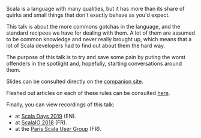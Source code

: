 Scala is a language with many qualities, but it has more than its share of quirks and small things that don't exactly behave as you'd expect.

This talk is about the more commons gotchas in the language, and the standard recipees we have for dealing with them. A lot of them are
assumed to be common knowledge and never really brought up, which means that a lot of Scala developers had to find out about them the hard
way.

The purpose of this talk is to try and save some pain by puting the worst offenders in the spotlight and, hopefully, starting conversations
around them.

Slides can be consulted directly on the [companion site](https://nrinaudo.github.io/talk-scala-best-practices/).

Fleshed out articles on each of these rules can be consulted [here](https://nrinaudo.github.io/scala-best-practices/).

Finally, you can view recordings of this talk:
- at [Scala Days 2019](https://portal.klewel.com/watch/webcast/scala-days-2019/talk/49/) (EN).
- at [ScalaIO 2018](https://www.youtube.com/watch?v=lvlnH-uEjZA) (FR).
- at the [Paris Scala User Group](https://www.youtube.com/watch?v=ByyPqBoV3Vw) (FR).
